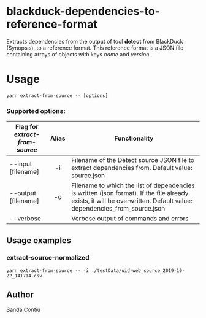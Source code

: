 # blackduck-dependencies-to-reference-format
Extracts dependencies from the output of tool __detect__ from BlackDuck (Synopsis), to a reference format. This reference format is a JSON file containing arrays of objects with keys _name_ and _version_.

# Usage
```
yarn extract-from-source -- [options]
```

### Supported options:

| Flag for *extract-from-source*             | Alias | Functionality
| ----------------- |:-----:| -------------------------------------
| --input [filename]|  -i   | Filename of the Detect source JSON file to extract dependencies from. Default value: source.json
| --output [filename]|  -o   | Filename to which the list of dependencies is written (json format). If the file already exists, it will be overwritten. Default value: dependencies_from_source.json
| --verbose         |       | Verbose output of commands and errors



## Usage examples

### extract-source-normalized
```
yarn extract-from-source -- -i ./testData/uid-web_source_2019-10-22_141714.csv 
```

## Author
Sanda Contiu